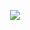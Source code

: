 <p align=center>
  <img src="https://github-profile-trophy.vercel.app/?username=treesontop&theme=onedark"/>
</p>
